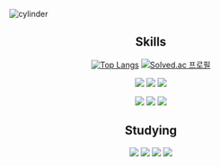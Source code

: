 ![cylinder](https://capsule-render.vercel.app/api?type=cylinder&color=FF6F3C&text=Dong-gil%20Lee&fontAlignY=45&fontSize=40&height=150&animation=blinking&desc=𝗘𝗫𝗤𝗨𝗜𝗦𝗜𝗧𝗘%20𝗖𝗢𝗡𝗦𝗧𝗔𝗡𝗖𝗬&descAlignY=70)

<h2 align="center">Skills</h2>
<div align="center">
  
  [![Top Langs](https://github-readme-stats.vercel.app/api/top-langs/?username=d0422&layout=compact)](https://github.com/d0422/github-readme-stats) [![Solved.ac 프로필](http://mazassumnida.wtf/api/v2/generate_badge?boj=rlfehd2021)](https://solved.ac/rlfehd2021)

 
  <p>
<img src="https://img.shields.io/badge/html-E34F26?style=for-the-badge&logo=Html5&logoColor=white">
<img src="https://img.shields.io/badge/css-F43059?style=for-the-badge&logo=css3&logoColor=white">
<img src="https://img.shields.io/badge/javascript-F7DF1E?style=for-the-badge&logo=javascript&logoColor=white">
</p>
<p>
<img src="https://img.shields.io/badge/C-A8B9CC?style=for-the-badge&logo=C&logoColor=white">
<img src="https://img.shields.io/badge/Python-3776AB?style=for-the-badge&logo=Python&logoColor=white">
<img src="https://img.shields.io/badge/mysql-4479A1?style=for-the-badge&logo=mysql&logoColor=white">
</p>
</div>
<h2 align="center">Studying</h2>
<div align="center">
<p><img src="https://img.shields.io/badge/django-092E20?style=for-the-badge&logo=django&logoColor=white">
<img src="https://img.shields.io/badge/react-61DAFB?style=for-the-badge&logo=react&logoColor=white">
<img src="https://img.shields.io/badge/typescript-000000?style=for-the-badge&logo=typescript&logoColor=white">
<img src="https://img.shields.io/badge/JAVA-007396?style=for-the-badge&logo=JAVA&logoColor=white">
</p>
</div>



